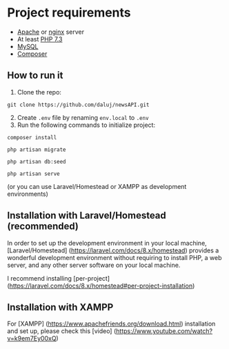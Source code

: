 # Project requirements
* [Apache](https://httpd.apache.org/download.cgi) or [nginx](https://nginx.org/en/download.html) server
* At least [PHP 7.3](https://www.php.net/releases/7_3_0.php)
* [MySQL](https://www.mysql.com/)
* [Composer](https://getcomposer.org/)

## How to run it
1. Clone the repo:
```
git clone https://github.com/daluj/newsAPI.git
```
2. Create `.env` file by renaming `env.local` to `.env`
3. Run the following commands to initialize project:
```
composer install
```

```
php artisan migrate
```

```
php artisan db:seed
```

```
php artisan serve
```
(or you can use Laravel/Homestead or XAMPP as development environments)

## Installation with Laravel/Homestead (recommended)
In order to set up the development environment in your local machine, [Laravel/Homestead] (https://laravel.com/docs/8.x/homestead) provides a wonderful development environment without requiring to install PHP, a web server, and any other server software on your local machine. 

I recommend installing [per-project] (https://laravel.com/docs/8.x/homestead#per-project-installation)

## Installation with XAMPP
For [XAMPP] (https://www.apachefriends.org/download.html) installation and set up, please check this [video] (https://www.youtube.com/watch?v=k9em7Ey00xQ)
